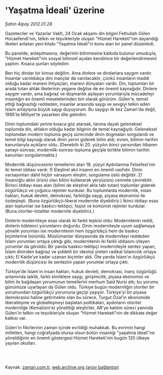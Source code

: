 # 'Yaşatma İdeali' üzerine

*Şahin Alpay 2012.01.28*

<td class="columnist-detail">
<p>Gazeteciler ve Yazarlar Vakfı, 24 Ocak akşamı din bilgini Fethullah Gülen Hocaefendi'nin, telkin ve teşvikleriyle oluşan "Hizmet Hareketi"nin dayandığı ilkeleri anlatan yeni kitabı "Yaşatma İdeali"ni konu alan bir panel düzenledi.</p>
<p>
<div id="haberMetinDiv">
<p>Bu panelde, anlaşılmasına, değerinin bilinmesine katkıda bulunur umuduyla, "Hizmet Hareketi"nin sosyal bilimsel açıdan kendimce bir değerlendirmesini yaptım. Kısaca şunları söyledim:
<p>Ben hiç dindar bir kimse değilim. Ama dinlere ve dindarlara saygım vardır. İnsanlar varoldukça dini inançlar da varolacaktır, çünkü insanların maddi olduğu kadar manevi ihtiyaçları, manevi dünyaları vardır. Din, toplumları bir arada tutan ahlak ilkelerinin yegane değilse de en önemli kaynağıdır. Dinlere saygım vardır, ama bağnaz ve düşmanlık aşılayan yorumlarıyla mücadeleyi insanlığın en önemli meselelerinden biri olarak görürüm. Gülen'e, temsil ettiği bağnazlığı reddeden, insanlar arasında saygı ve sevgiyi telkin eden İslam anlayışına büyük saygı duyuyorum. Bu saygıyı ilk kez Zaman'da değil, 1995'te Milliyet'te yazarken dile getirdim.
<p>Dinin toplumdaki yerine kısaca göz atarsak, tarıma dayalı geleneksel toplumda din, ahlakın olduğu kadar bilginin de temel kaynağıydı. Geleneksel toplumdan modern topluma geçiş sürecinde dinin dogmaları sorgulandı ve temel bilgi kaynağı olarak dinin yerini giderek bilim aldı; evren, bilimin-tarihin kanunlarıyla açıklanır oldu. (Denebilir ki 20. yüzyılın ikinci yarısından itibaren sanayi-sonrası, modernlik-sonrası topluma geçişle birlikte bilimin-tarihin kanunları sorgulanmakta.)
<p>Modernlik düşüncesinin temellerini atan 18. yüzyıl Aydınlanma Felsefesi'nin iki temel iddiası vardı: 1) Eleştirel akıl insanın en önemli vasfıdır. Dinin varsayımları dahil hiçbir varsayım eleştiri, sorgulama üstü değildir. 2) İnsanoğlu aklın ürünü olan bilimi kullanarak yeryüzünü cennete çevirebilir. Birinci iddiayı esas alan (bilimi de eleştirel akla tabi tutan) toplumlar giderek özgürlükçü ve çoğulcu rejimler kurdular. Bu toplumlarda modernlik, insan hakları, hukuk devleti, demokrasi, farklılığa saygı, piyasa ekonomisi ile özdeşleşti. (Buna özgürlükçü-liberal modernite diyebiliriz.) İkinci iddiayı esas alan toplumlar ise baskıcı-tektipçi, faşist ve komünist rejimler kurdular. (Buna otoriter-totaliter modernite diyebiliriz.)
<p>Dinlerin moderniteye esas olarak iki farklı tepkisi oldu: Modernitenin reddi, dinlerin köktenci yorumlarını doğurdu. Dinin moderniteyle uyum sağlamaya yönelik yorumları ise modernitenin hem özgürlükçü hem de baskıcı biçimlerine büründü. Müslümanlar dünyasında da moderniteyi reddeden İslam yorumları ortaya çıktığı gibi, modernitenin iki farklı iddiasını izleyen yorumlar da görüldü: Bir yanda baskıcı-tektipçi moderniteyle sentez yapan, İslam dininden bağnaz ve şiddetli bir ideoloji üreten radikal İslamcılık ortaya çıktı; El Kaide'ye kadar uzanan biçimler aldı. Öte yanda İslam'ın özgürlükçü modernlik düşüncesi ile sentezini yapan yorumlar ortaya çıktı.
<p>Türkiye'de İslam'ın insan hakları, hukuk devleti, demokrasi, inanç özgürlüğü anlamında laiklik, farklı kimliklere saygı, girişimcilik, piyasa ekonomisi ve bilim ile bağdaşan yorumunun temellerini merhum Said Nursi attı; bu yorumu günümüze uyarlayan da Gülen oldu. Türkiye bugün modernliğin otoriter bir yorumundan özgürlükçü yorumuna geçişi yaşıyor. Türkiye'yi bir piyasa demokrasisi haline getirmekte olan bu sürece, Turgut Özal'ın ekonomide liberalleşme ve globalleşmeyi başlatan politikaları, aydınların otoriter modernliğe (Kemalizm'e) yönelttiği eleştiriler, AB'ye katılım süreci yanında Gülen'in telkin ve teşvikleriyle oluşan "Hizmet Hareketi"nin de dikkate değer katkısı var.
<p>Gülen'in fikirlerinin zaman içinde evrildiği muhakkak. Bu evrimin hangi milletten, hangi coğrafyada olursa olsun bütün insanlığı "yaşatma ideali"ne yöneldiğinin en önemli göstergesi Hizmet Hareketi'nin bugün 120 ülkeye yayılan okulları.</p></p></p></p></p></p></p></div>
</p>


<p><br>
		 </br></p></td>

Kaynak: [zaman.com.tr](http://zaman.com.tr/yazar.do?yazino=1236495), [web.archive.org (arşiv bağlantısı)](http://web.archive.org/web/20120206040732/http://www.zaman.com.tr:80/yazar.do?yazino=1236495)
